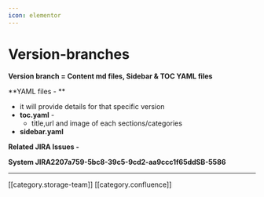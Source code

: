 ```yaml
---
icon: elementor
---
```


# Version-branches

**Version branch =  Content md files, Sidebar & TOC YAML files**

\*\*YAML files  - \*\*

* it will provide details for that specific version
* **toc.yaml** -&#x20;
  * title,url and image of each sections/categories
* **sidebar.yaml**

**Related JIRA Issues -**

**System JIRA2207a759-5bc8-39c5-9cd2-aa9ccc1f65ddSB-5586**

***

\[\[category.storage-team]] \[\[category.confluence]]
